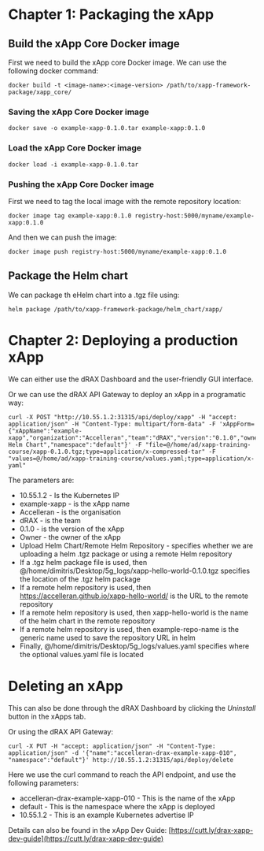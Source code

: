 # Chapter 1: Packaging the xApp

## Build the xApp Core Docker image

First we need to build the xApp core Docker image. We can use the following docker command:

```shell
docker build -t <image-name>:<image-version> /path/to/xapp-framework-package/xapp_core/
```

### Saving the xApp Core Docker image

```shell
docker save -o example-xapp-0.1.0.tar example-xapp:0.1.0
```

### Load the xApp Core Docker image

```shell
docker load -i example-xapp-0.1.0.tar
```

### Pushing the xApp Core Docker image

First we need to tag the local image with the remote repository location:

```shell
docker image tag example-xapp:0.1.0 registry-host:5000/myname/example-xapp:0.1.0
```

And then we can push the image:

```shell
docker image push registry-host:5000/myname/example-xapp:0.1.0
```

## Package the Helm chart

We can package th eHelm chart into a .tgz file using:

```shell
helm package /path/to/xapp-framework-package/helm_chart/xapp/
```

# Chapter 2: Deploying a production xApp

We can either use the dRAX Dashboard and the user-friendly GUI interface.

Or we can use the dRAX API Gateway to deploy an xApp in a programatic way:

```shell
curl -X POST "http://10.55.1.2:31315/api/deploy/xapp" -H "accept: application/json" -H "Content-Type: multipart/form-data" -F 'xAppForm={"xAppName":"example-xapp","organization":"Accelleran","team":"dRAX","version":"0.1.0","owner":"dRAX","method":"Upload Helm Chart","namespace":"default"}' -F "file=@/home/ad/xapp-training-course/xapp-0.1.0.tgz;type=application/x-compressed-tar" -F "values=@/home/ad/xapp-training-course/values.yaml;type=application/x-yaml"
```

The parameters are:
- 10.55.1.2 - Is the Kubernetes IP
- example-xapp - is the xApp name
- Accelleran - is the organisation 
- dRAX - is the team
- 0.1.0 - is the version of the xApp
- Owner - the owner of the xApp
- Upload Helm Chart/Remote Helm Repository - specifies whether we are uploading a helm .tgz package or using a remote Helm repository
- If a .tgz helm package file is used, then @/home/dimitris/Desktop/5g_logs/xapp-hello-world-0.1.0.tgz specifies the location of the .tgz helm package
- If a remote helm repository is used, then https://accelleran.github.io/xapp-hello-world/ is the URL to the remote repository
- If a remote helm repository is used, then xapp-hello-world is the name of the helm chart in the remote repository
- If a remote helm repository is used, then example-repo-name is the generic name used to save the repository URL in helm
- Finally, @/home/dimitris/Desktop/5g_logs/values.yaml specifies where the optional values.yaml file is located

# Deleting an xApp

This can also be done through the dRAX Dashboard by clicking the *Uninstall* button in the xApps tab.

Or using the dRAX API Gateway:

```shell
curl -X PUT -H "accept: application/json" -H "Content-Type: application/json" -d '{"name":"accelleran-drax-example-xapp-010", "namespace":"default"}' http://10.55.1.2:31315/api/deploy/delete
```

Here we use the curl command to reach the API endpoint, and use the following parameters:
- accelleran-drax-example-xapp-010 - This is the name of the xApp
- default - This is the namespace where the xApp is deployed
- 10.55.1.2 - This is an example Kubernetes advertise IP

Details can also be found in the xApp Dev Guide: [https://cutt.ly/drax-xapp-dev-guide](https://cutt.ly/drax-xapp-dev-guide)
